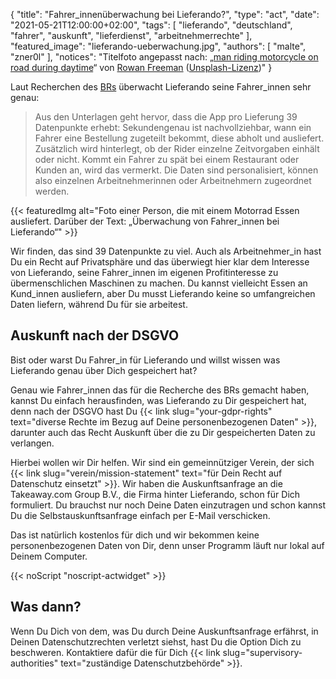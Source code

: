 {
	"title": "Fahrer_innenüberwachung bei Lieferando?",
	"type": "act",
    "date": "2021-05-21T12:00:00+02:00",
    "tags": [ "lieferando", "deutschland", "fahrer", "auskunft", "lieferdienst", "arbeitnehmerrechte" ],
    "featured_image": "lieferando-ueberwachung.jpg",
    "authors": [ "malte", "zner0l" ],
    "notices": "Titelfoto angepasst nach: „[man riding motorcycle on road during daytime](https://unsplash.com/photos/clYlmCaQbzY)“ von [Rowan Freeman](https://unsplash.com/@rowanfreeman) ([Unsplash-Lizenz](https://unsplash.com/license))"
}

Laut Recherchen des [BRs](https://www.tagesschau.de/investigativ/br-recherche/ueberwachung-lieferando-101.html) überwacht Lieferando seine Fahrer_innen sehr genau:

> Aus den Unterlagen geht hervor, dass die App pro Lieferung 39 Datenpunkte erhebt: Sekundengenau ist nachvollziehbar, wann ein Fahrer eine Bestellung zugeteilt bekommt, diese abholt und ausliefert. Zusätzlich wird hinterlegt, ob der Rider einzelne Zeitvorgaben einhält oder nicht. Kommt ein Fahrer zu spät bei einem Restaurant oder Kunden an, wird das vermerkt. Die Daten sind personalisiert, können also einzelnen Arbeitnehmerinnen oder Arbeitnehmern zugeordnet werden.

{{< featuredImg alt="Foto einer Person, die mit einem Motorrad Essen ausliefert. Darüber der Text: „Überwachung von Fahrer_innen bei Lieferando“" >}}

Wir finden, das sind 39 Datenpunkte zu viel. Auch als Arbeitnehmer_in hast Du ein Recht auf Privatsphäre und das überwiegt hier klar dem Interesse von Lieferando, seine Fahrer_innen im eigenen Profitinteresse zu übermenschlichen Maschinen zu machen. Du kannst vielleicht Essen an Kund_innen ausliefern, aber Du musst Lieferando keine so umfangreichen Daten liefern, während Du für sie arbeitest.


## Auskunft nach der DSGVO

Bist oder warst Du Fahrer_in für Lieferando und willst wissen was Lieferando genau über Dich gespeichert hat?

Genau wie Fahrer_innen das für die Recherche des BRs gemacht haben, kannst Du einfach herausfinden, was Lieferando zu Dir gespeichert hat, denn nach der DSGVO hast Du {{< link slug="your-gdpr-rights" text="diverse Rechte im Bezug auf Deine personenbezogenen Daten" >}}, darunter auch das Recht Auskunft über die zu Dir gespeicherten Daten zu verlangen.

Hierbei wollen wir Dir helfen. Wir sind ein gemeinnütziger Verein, der sich {{< link slug="verein/mission-statement" text="für Dein Recht auf Datenschutz einsetzt" >}}. Wir haben die Auskunftsanfrage an die Takeaway.com Group B.V., die Firma hinter Lieferando, schon für Dich formuliert. Du brauchst nur noch Deine Daten einzutragen und schon kannst Du die Selbstauskunftsanfrage einfach per E-Mail verschicken.

Das ist natürlich kostenlos für dich und wir bekommen keine personenbezogenen Daten von Dir, denn unser Programm läuft nur lokal auf Deinem Computer.

<div class="act-widget" style="max-width: 600px; margin: auto;"></div>
{{< noScript "noscript-actwidget" >}}
<script>
window.props = {
    /* TODO: the labels are shown in English, because I don't want to hardcode the record here. Thats kinda okay, because "Name" and "Address" are quite similar to "Name" and "Adresse".*/
    request_types: ['access'],
    transport_medium: 'email',
    company: 'takeaway-com'
};
window.addEventListener('load', function() { renderActWidget(); });
</script>

## Was dann?

Wenn Du Dich von dem, was Du durch Deine Auskunftsanfrage erfährst, in Deinen Datenschutzrechten verletzt siehst, hast Du die Option Dich zu beschweren. Kontaktiere dafür die für Dich {{< link slug="supervisory-authorities" text="zuständige Datenschutzbehörde" >}}.

